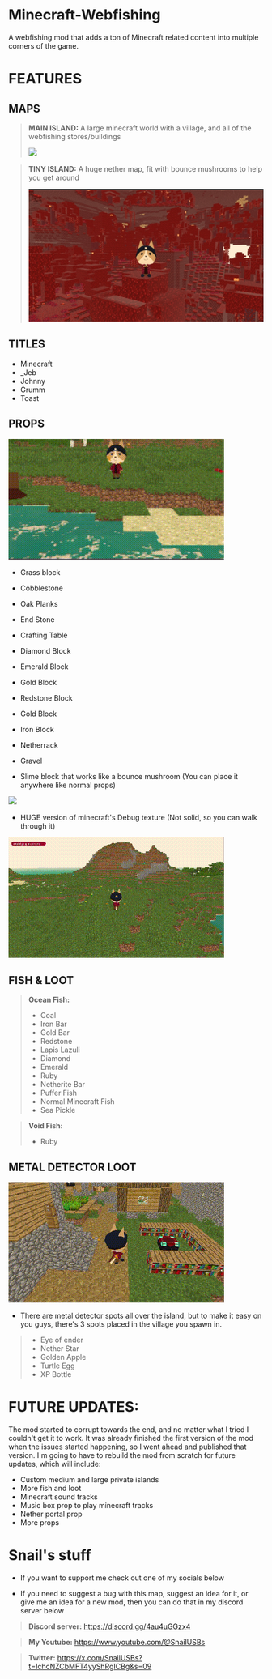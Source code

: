 # Minecraft-Webfishing
A webfishing mod that adds a ton of Minecraft related content into multiple corners of the game.


# FEATURES

## MAPS

> **MAIN ISLAND:**
> A large minecraft world with a village, and all of the webfishing stores/buildings
>
> ![](https://github.com/SnailUsbs/Minecraft-Webfishing/blob/main/showcase/MainIsland.gif)

> **TINY ISLAND:**
> A huge nether map, fit with bounce mushrooms to help you get around
>
> ![](https://github.com/SnailUsbs/Minecraft-Webfishing/blob/main/showcase/Nether.jpg)

## TITLES

- Minecraft
- _Jeb
- Johnny
- Grumm
- Toast

## PROPS

![](https://github.com/SnailUsbs/Minecraft-Webfishing/blob/main/showcase/Props.gif)

- Grass block
- Cobblestone
- Oak Planks
- End Stone
- Crafting Table
- Diamond Block
- Emerald Block
- Gold Block
- Redstone Block
- Gold Block
- Iron Block
- Netherrack
- Gravel
  
- Slime block that works like a bounce mushroom (You can place it anywhere like normal props)

![](https://github.com/SnailUsbs/Minecraft-Webfishing/blob/main/showcase/Slimeblockprop.gif)
  
- HUGE version of minecraft's Debug texture (Not solid, so you can walk through it)

![](https://github.com/SnailUsbs/Minecraft-Webfishing/blob/main/showcase/Debugprop.gif)

## FISH & LOOT

> **Ocean Fish:**
> - Coal
> - Iron Bar
> - Gold Bar
> - Redstone
> - Lapis Lazuli
> - Diamond
> - Emerald
> - Ruby
> - Netherite Bar
> - Puffer Fish
> - Normal Minecraft Fish
> - Sea Pickle

> **Void Fish:**
> - Ruby

## METAL DETECTOR LOOT

![](https://github.com/SnailUsbs/Minecraft-Webfishing/blob/main/showcase/Lootin.gif)

- There are metal detector spots all over the island, but to make it easy on you guys, there's 3 spots placed in the village you spawn in.

> - Eye of ender
> - Nether Star
> - Golden Apple
> - Turtle Egg
> - XP Bottle
 

# FUTURE UPDATES:
The mod started to corrupt towards the end, and no matter what I tried I couldn't get it to work. It was already finished the first version of the mod when the issues started happening, so I went ahead and published that version. I'm going to have to rebuild the mod from scratch for future updates, which will include:

- Custom medium and large private islands
- More fish and loot
- Minecraft sound tracks
- Music box prop to play minecraft tracks
- Nether portal prop
- More props

# Snail's stuff

- If you want to support me check out one of my socials below

- If you need to suggest a bug with this map, suggest an idea for it, or give me an idea for a new mod, then you can do that in my discord server below

> **Discord server:** https://discord.gg/4au4uGGzx4

> **My Youtube:** https://www.youtube.com/@SnailUSBs

> **Twitter:** https://x.com/SnailUSBs?t=IchcNZCbMFT4yyShRgICBg&s=09
